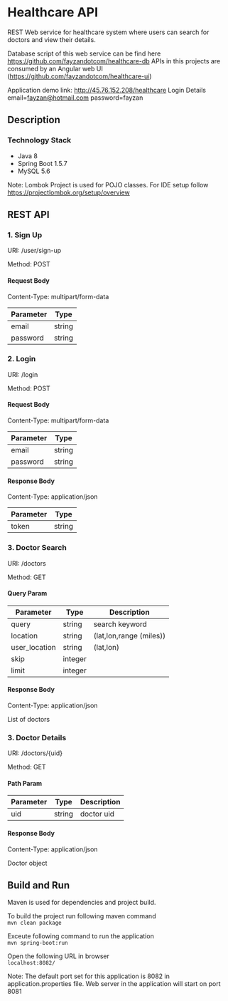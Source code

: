# Healthcare API

REST Web service for healthcare system where users can search for doctors and view their details.

Database script of this web service can be find here https://github.com/fayzandotcom/healthcare-db 
APIs in this projects are consumed by an Angular web UI (https://github.com/fayzandotcom/healthcare-ui)

Application demo link: http://45.76.152.208/healthcare
Login Details 
email=fayzan@hotmail.com
password=fayzan

## Description

### Technology Stack
- Java 8
- Spring Boot 1.5.7
- MySQL 5.6

Note: Lombok Project is used for POJO classes. For IDE setup follow https://projectlombok.org/setup/overview

## REST API

### 1. Sign Up
URI: /user/sign-up 

Method: POST

#### Request Body  

Content-Type: multipart/form-data

| Parameter     | Type    |
| -------------	|---------|
| email  	| string  |
| password	| string  |
 
 
### 2. Login
URI: /login 

Method: POST

#### Request Body  

Content-Type: multipart/form-data

| Parameter     | Type    |
| -------------	|---------|
| email  	| string  |
| password	| string  |
 
 #### Response Body
 
 Content-Type: application/json
 
| Parameter     | Type    |
| -------------	|---------|
| token  	| string  |

### 3. Doctor Search
URI: /doctors 

Method: GET

#### Query Param  

| Parameter     | Type    | Description |
| -------------	|---------| ------------|
| query  	| string  | search keyword	|
| location	| string  | (lat,lon,range (miles))	|
| user_location	| string  | (lat,lon)	|
| skip		| integer |		|
| limit		| integer |		|
 
#### Response Body
 
 Content-Type: application/json
 
 List of doctors
 
### 3. Doctor Details
URI: /doctors/{uid} 

Method: GET

#### Path Param  

| Parameter     | Type    | Description |
| -------------	|---------| ------------|
| uid	  	| string  | doctor uid	|
 
 #### Response Body
 
 Content-Type: application/json
 
 Doctor object


## Build and Run

Maven is used for dependencies and project build.

To build the project run following maven command   
`mvn clean package`  

Exceute following command to run the application  
`mvn spring-boot:run`  

Open the following URL in browser  
`localhost:8082/`  

Note: The default port set for this application is 8082 in application.properties file. Web server in the application will start on port 8081
